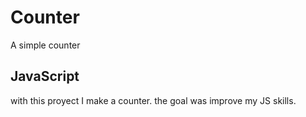 # Counter
A simple counter 

## JavaScript
with this proyect I make a counter. the goal was improve my JS skills.
